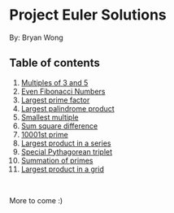 # Project Euler Solutions
By: Bryan Wong

## Table of contents
1. [Multiples of 3 and 5](https://github.com/BryanWZC/Project-Euler-Problems/blob/master/problem%20001.js)
2. [Even Fibonacci Numbers](https://github.com/BryanWZC/Project-Euler-Problems/blob/master/problem%20002.js)
3. [Largest prime factor](https://github.com/BryanWZC/Project-Euler-Problems/blob/master/problem%20003.js)
4. [Largest palindrome product](https://github.com/BryanWZC/Project-Euler-Problems/blob/master/problem%20004.js)
5. [Smallest multiple](https://github.com/BryanWZC/Project-Euler-Problems/blob/master/problem%20005.js)
6. [Sum square difference](https://github.com/BryanWZC/Project-Euler-Problems/blob/master/problem%20006.js)
7. [10001st prime](https://github.com/BryanWZC/Project-Euler-Problems/blob/master/problem%20007.js)
8. [Largest product in a series](https://github.com/BryanWZC/Project-Euler-Problems/blob/master/problem%20008.js)
9. [Special Pythagorean triplet](https://github.com/BryanWZC/Project-Euler-Problems/blob/master/problem%20009.js)
10. [Summation of primes](https://github.com/BryanWZC/Project-Euler-Problems/blob/master/problem%20010.js)
11. [Largest product in a grid](https://github.com/BryanWZC/Project-Euler-Problems/blob/master/problem%20011.js)

&nbsp;

More to come :)